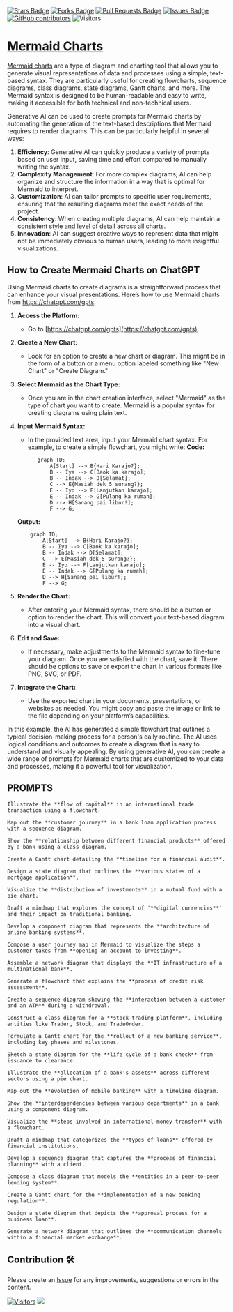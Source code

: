 <a href="https://github.com/drshahizan/Generative-AI-Playground/stargazers"><img src="https://img.shields.io/github/stars/drshahizan/Generative-AI-Playground" alt="Stars Badge"/></a>
<a href="https://github.com/drshahizan/Generative-AI-Playground/network/members"><img src="https://img.shields.io/github/forks/drshahizan/Generative-AI-Playground" alt="Forks Badge"/></a>
<a href="https://github.com/drshahizan/Generative-AI-Playground/pulls"><img src="https://img.shields.io/github/issues-pr/drshahizan/Generative-AI-Playground" alt="Pull Requests Badge"/></a>
<a href="https://github.com/drshahizan/Generative-AI-Playground"><img src="https://img.shields.io/github/issues/drshahizan/Generative-AI-Playground" alt="Issues Badge"/></a>
<a href="https://github.com/drshahizan/Generative-AI-Playground/graphs/contributors"><img alt="GitHub contributors" src="https://img.shields.io/github/contributors/drshahizan/Generative-AI-Playground?color=2b9348"></a>
![Visitors](https://api.visitorbadge.io/api/visitors?path=https%3A%2F%2Fgithub.com%2Fdrshahizan%2Generative-AI-Playground&labelColor=%23d9e3f0&countColor=%23697689&style=flat)


# [Mermaid Charts](https://www.mermaidchart.com/)

[Mermaid charts](https://www.mermaidchart.com/) are a type of diagram and charting tool that allows you to generate visual representations of data and processes using a simple, text-based syntax. They are particularly useful for creating flowcharts, sequence diagrams, class diagrams, state diagrams, Gantt charts, and more. The Mermaid syntax is designed to be human-readable and easy to write, making it accessible for both technical and non-technical users.

Generative AI can be used to create prompts for Mermaid charts by automating the generation of the text-based descriptions that Mermaid requires to render diagrams. This can be particularly helpful in several ways:

1. **Efficiency**: Generative AI can quickly produce a variety of prompts based on user input, saving time and effort compared to manually writing the syntax.
2. **Complexity Management**: For more complex diagrams, AI can help organize and structure the information in a way that is optimal for Mermaid to interpret.
3. **Customization**: AI can tailor prompts to specific user requirements, ensuring that the resulting diagrams meet the exact needs of the project.
4. **Consistency**: When creating multiple diagrams, AI can help maintain a consistent style and level of detail across all charts.
5. **Innovation**: AI can suggest creative ways to represent data that might not be immediately obvious to human users, leading to more insightful visualizations.


## How to Create Mermaid Charts on ChatGPT

Using Mermaid charts to create diagrams is a straightforward process that can enhance your visual presentations. Here’s how to use Mermaid charts from https://chatgpt.com/gpts:

1. **Access the Platform:**
   - Go to [https://chatgpt.com/gpts](https://chatgpt.com/gpts).

2. **Create a New Chart:**
   - Look for an option to create a new chart or diagram. This might be in the form of a button or a menu option labeled something like "New Chart" or "Create Diagram."

3. **Select Mermaid as the Chart Type:**
   - Once you are in the chart creation interface, select "Mermaid" as the type of chart you want to create. Mermaid is a popular syntax for creating diagrams using plain text.

4. **Input Mermaid Syntax:**
   - In the provided text area, input your Mermaid chart syntax. For example, to create a simple flowchart, you might write:
     **Code:**
     ```
        graph TD;
            A[Start] --> B{Hari Karajo?};
            B -- Iya --> C[Baok ka karajo];
            B -- Indak --> D[Selamat];
            C --> E{Masiah dek 5 surang?};
            E -- Iyo --> F[Lanjutkan karajo];
            E -- Indak --> G[Pulang ka rumah];
            D --> H[Sanang pai libur!];
            F --> G;
     ```
     
    **Output:**
    ```mermaid
        graph TD;
            A[Start] --> B{Hari Karajo?};
            B -- Iya --> C[Baok ka karajo];
            B -- Indak --> D[Selamat];
            C --> E{Masiah dek 5 surang?};
            E -- Iyo --> F[Lanjutkan karajo];
            E -- Indak --> G[Pulang ka rumah];
            D --> H[Sanang pai libur!];
            F --> G;
     ```

5. **Render the Chart:**
   - After entering your Mermaid syntax, there should be a button or option to render the chart. This will convert your text-based diagram into a visual chart.

6. **Edit and Save:**
   - If necessary, make adjustments to the Mermaid syntax to fine-tune your diagram. Once you are satisfied with the chart, save it. There should be options to save or export the chart in various formats like PNG, SVG, or PDF.

7. **Integrate the Chart:**
   - Use the exported chart in your documents, presentations, or websites as needed. You might copy and paste the image or link to the file depending on your platform’s capabilities.

In this example, the AI has generated a simple flowchart that outlines a typical decision-making process for a person's daily routine. The AI uses logical conditions and outcomes to create a diagram that is easy to understand and visually appealing. By using generative AI, you can create a wide range of prompts for Mermaid charts that are customized to your data and processes, making it a powerful tool for visualization.

## PROMPTS

```
Illustrate the **flow of capital** in an international trade transaction using a flowchart.
```

```
Map out the **customer journey** in a bank loan application process with a sequence diagram.
```

```
Show the **relationship between different financial products** offered by a bank using a class diagram.
```

```
Create a Gantt chart detailing the **timeline for a financial audit**.
```

```
Design a state diagram that outlines the **various states of a mortgage application**.
```

```
Visualize the **distribution of investments** in a mutual fund with a pie chart.
```

```
Draft a mindmap that explores the concept of '**digital currencies**' and their impact on traditional banking.
```

```
Develop a component diagram that represents the **architecture of online banking systems**.
```

```
Compose a user journey map in Mermaid to visualize the steps a customer takes from **opening an account to investing**.
```

```
Assemble a network diagram that displays the **IT infrastructure of a multinational bank**.
```

```
Generate a flowchart that explains the **process of credit risk assessment**.
```

```
Create a sequence diagram showing the **interaction between a customer and an ATM** during a withdrawal.
```

```
Construct a class diagram for a **stock trading platform**, including entities like Trader, Stock, and TradeOrder.
```

```
Formulate a Gantt chart for the **rollout of a new banking service**, including key phases and milestones.
```

```
Sketch a state diagram for the **life cycle of a bank check** from issuance to clearance.
```

```
Illustrate the **allocation of a bank's assets** across different sectors using a pie chart.
```

```
Map out the **evolution of mobile banking** with a timeline diagram.
```

```
Show the **interdependencies between various departments** in a bank using a component diagram.
```

```
Visualize the **steps involved in international money transfer** with a flowchart.
```

```
Draft a mindmap that categorizes the **types of loans** offered by financial institutions.
```

```
Develop a sequence diagram that captures the **process of financial planning** with a client.
```

```
Compose a class diagram that models the **entities in a peer-to-peer lending system**.
```

```
Create a Gantt chart for the **implementation of a new banking regulation**.
```

```
Design a state diagram that depicts the **approval process for a business loan**.
```

```
Generate a network diagram that outlines the **communication channels within a financial market exchange**.
```

## Contribution 🛠️
Please create an [Issue](https://github.com/drshahizan/Generative-AI-Playground/issues) for any improvements, suggestions or errors in the content.

[![Visitors](https://api.visitorbadge.io/api/visitors?path=https%3A%2F%2Fgithub.com%2Fdrshahizan&labelColor=%23697689&countColor=%23555555&style=plastic)](https://visitorbadge.io/status?path=https%3A%2F%2Fgithub.com%2Fdrshahizan)
![](https://hit.yhype.me/github/profile?user_id=81284918)
